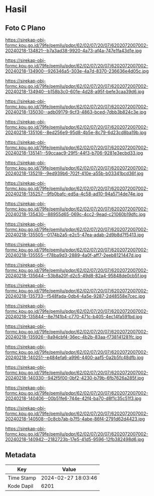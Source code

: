 # Hasil

## Foto C Plano

https://sirekap-obj-formc.kpu.go.id/79fe/pemilu/pdpr/62/02/07/20/07/6202072007002-20240218-134821--b7a3ad38-9920-4a73-af4a-747e1fa43d1e.jpg

https://sirekap-obj-formc.kpu.go.id/79fe/pemilu/pdpr/62/02/07/20/07/6202072007002-20240218-134900--926346a5-303e-4a7d-8370-236636e4d05c.jpg

https://sirekap-obj-formc.kpu.go.id/79fe/pemilu/pdpr/62/02/07/20/07/6202072007002-20240218-134940--b158b3c0-601e-4d28-a95f-befe3caa39d6.jpg

https://sirekap-obj-formc.kpu.go.id/79fe/pemilu/pdpr/62/02/07/20/07/6202072007002-20240218-135030--adb09179-9cf3-4863-bced-7dbb3b824c3e.jpg

https://sirekap-obj-formc.kpu.go.id/79fe/pemilu/pdpr/62/02/07/20/07/6202072007002-20240218-135106--8ed256e9-95d8-4b5e-8c79-6d23cd8ba19b.jpg

https://sirekap-obj-formc.kpu.go.id/79fe/pemilu/pdpr/62/02/07/20/07/6202072007002-20240218-135141--59ccaac9-29f5-44f3-b706-9281e3ecbd33.jpg

https://sirekap-obj-formc.kpu.go.id/79fe/pemilu/pdpr/62/02/07/20/07/6202072007002-20240218-135219--9ed939b6-702f-410e-a55b-b03341bcd36f.jpg

https://sirekap-obj-formc.kpu.go.id/79fe/pemilu/pdpr/62/02/07/20/07/6202072007002-20240218-135257--9fb0bafc-ed5a-4c58-ad10-94a5714de74e.jpg

https://sirekap-obj-formc.kpu.go.id/79fe/pemilu/pdpr/62/02/07/20/07/6202072007002-20240218-135430--88955d65-069c-4cc2-9ead-c21060b19dfc.jpg

https://sirekap-obj-formc.kpu.go.id/79fe/pemilu/pdpr/62/02/07/20/07/6202072007002-20240218-135505--0174b2a5-e2c5-47ea-adab-2d9b8d7f5413.jpg

https://sirekap-obj-formc.kpu.go.id/79fe/pemilu/pdpr/62/02/07/20/07/6202072007002-20240218-135555--f78ba9d3-2889-4a0f-aff7-2eeb8121447d.jpg

https://sirekap-obj-formc.kpu.go.id/79fe/pemilu/pdpr/62/02/07/20/07/6202072007002-20240218-135644--53b8a20f-d2c5-49d8-82a4-95848de0cb5f.jpg

https://sirekap-obj-formc.kpu.go.id/79fe/pemilu/pdpr/62/02/07/20/07/6202072007002-20240218-135733--f548fada-0db4-4a5e-9287-2d48558e7cec.jpg

https://sirekap-obj-formc.kpu.go.id/79fe/pemilu/pdpr/62/02/07/20/07/6202072007002-20240218-135844--8e7f41b4-c770-471c-b405-4ec14fa591bd.jpg

https://sirekap-obj-formc.kpu.go.id/79fe/pemilu/pdpr/62/02/07/20/07/6202072007002-20240218-135926--8a94cbf4-36ec-4b2b-83aa-f738141281fc.jpg

https://sirekap-obj-formc.kpu.go.id/79fe/pemilu/pdpr/62/02/07/20/07/6202072007002-20240218-140251--e484efa6-a996-4400-aaf5-0a2b5fc48dfb.jpg

https://sirekap-obj-formc.kpu.go.id/79fe/pemilu/pdpr/62/02/07/20/07/6202072007002-20240218-140330--942f5f00-0bf2-4230-b79b-6fb7626a285f.jpg

https://sirekap-obj-formc.kpu.go.id/79fe/pemilu/pdpr/62/02/07/20/07/6202072007002-20240218-140406--00b51fe6-744e-42f4-ba70-d8f1c35c51f3.jpg

https://sirekap-obj-formc.kpu.go.id/79fe/pemilu/pdpr/62/02/07/20/07/6202072007002-20240218-140508--0c8cb7ab-b7f5-4abe-86f4-2791d62d4423.jpg

https://sirekap-obj-formc.kpu.go.id/79fe/pemilu/pdpr/62/02/07/20/07/6202072007002-20240218-140942--2182723b-17e5-41d5-9596-12fb382498d6.jpg


## Metadata

| Key        | Value               |
| ---------- | ------------------- |
| Time Stamp | 2024-02-27 18:03:46 |
| Kode Dapil | 6201                |



